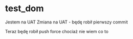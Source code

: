 # test_dom
Jestem na UAT
Zmiana na UAT - będę robił pierwszy commit

Teraz będę robił push force chociaż nie wiem co to